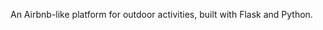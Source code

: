  An Airbnb-like platform for outdoor activities, built with Flask and Python.
<!---
BestKita/BestKita is a ✨ special ✨ repository because its `README.md` (this file) appears on your GitHub profile.
You can click the Preview link to take a look at your changes.
--->
